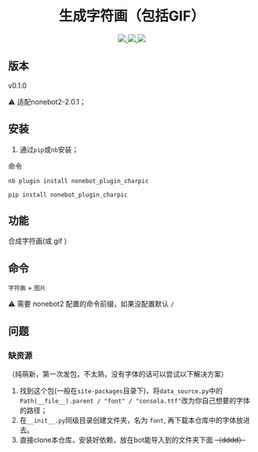 <div align="center">

# 生成字符画（包括GIF）

</div>

<p align="center">
  
  <a href="https://github.com/RafuiiChan/nonebot_plugin_charpic/blob/main/LICENSE">
    <img src="https://img.shields.io/badge/license-MIT-informational">
  </a>
  
  <a href="https://github.com/nonebot/nonebot2">
    <img src="https://img.shields.io/badge/nonebot2-2.0.1-green">
  </a>
  
  <a href="">
    <img src="https://img.shields.io/badge/release-v0.1.0-orange">
  </a>
  
</p>
</p>

## 版本

v0.1.0

⚠ 适配nonebot2-2.0.1；

## 安装

1. 通过`pip`或`nb`安装；

命令

`nb plugin install nonebot_plugin_charpic`

`pip install nonebot_plugin_charpic`

## 功能

合成字符画(或 gif )

## 命令

`字符画` + `图片`

⚠ 需要 nonebot2 配置的命令前缀，如果没配置默认 `/` 

## 问题


### 缺资源
（纯萌新，第一次发包，不太熟，没有字体的话可以尝试以下解决方案）
1. 找到这个包(一般在`site-packages`目录下)，将`data_source.py`中的`Path(__file__).parent / "font" / "consola.ttf"`改为你自己想要的字体的路径；
2. 在`__init__.py`同级目录创建文件夹，名为 `font`, 再下载本仓库中的字体放进去。
3. 直接clone本仓库，安装好依赖，放在bot能导入到的文件夹下面 ~~（dddd）~~
